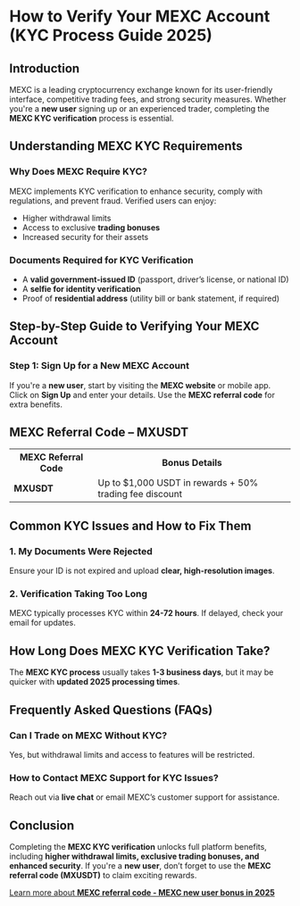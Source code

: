 <h1>How to Verify Your MEXC Account (KYC Process Guide 2025)</h1>
        
<h2>Introduction</h2>
<p>MEXC is a leading cryptocurrency exchange known for its user-friendly interface, competitive trading fees, and strong security measures. Whether you're a <strong>new user</strong> signing up or an experienced trader, completing the <strong>MEXC KYC verification</strong> process is essential.</p>
        
<h2>Understanding MEXC KYC Requirements</h2>
<h3>Why Does MEXC Require KYC?</h3>
<p>MEXC implements KYC verification to enhance security, comply with regulations, and prevent fraud. Verified users can enjoy:</p>
<ul>
            <li>Higher withdrawal limits</li>
            <li>Access to exclusive <strong>trading bonuses</strong></li>
            <li>Increased security for their assets</li>
</ul>
        
<h3>Documents Required for KYC Verification</h3>
<ul>
            <li>A <strong>valid government-issued ID</strong> (passport, driver’s license, or national ID)</li>
            <li>A <strong>selfie for identity verification</strong></li>
            <li>Proof of <strong>residential address</strong> (utility bill or bank statement, if required)</li>
</ul>
        
<h2>Step-by-Step Guide to Verifying Your MEXC Account</h2>
<h3>Step 1: Sign Up for a New MEXC Account</h3>
<p>If you're a <strong>new user</strong>, start by visiting the <strong>MEXC website</strong> or mobile app. Click on <strong>Sign Up</strong> and enter your details. Use the <strong>MEXC referral code</strong> for extra benefits.</p>
        
<h2>MEXC Referral Code – MXUSDT</h2>
<table>
            <tr>
                <th>MEXC Referral Code</th>
                <th>Bonus Details</th>
            </tr>
            <tr>
                <td><strong>MXUSDT</strong></td>
                <td>Up to $1,000 USDT in rewards + 50% trading fee discount</td>
            </tr>
</table>
        
<h2>Common KYC Issues and How to Fix Them</h2>
<h3>1. My Documents Were Rejected</h3>
<p>Ensure your ID is not expired and upload <strong>clear, high-resolution images</strong>.</p>
        
<h3>2. Verification Taking Too Long</h3>
<p>MEXC typically processes KYC within <strong>24-72 hours</strong>. If delayed, check your email for updates.</p>
        
<h2>How Long Does MEXC KYC Verification Take?</h2>
<p>The <strong>MEXC KYC process</strong> usually takes <strong>1-3 business days</strong>, but it may be quicker with <strong>updated 2025 processing times</strong>.</p>
        
<h2>Frequently Asked Questions (FAQs)</h2>
<h3>Can I Trade on MEXC Without KYC?</h3>
<p>Yes, but withdrawal limits and access to features will be restricted.</p>
        
<h3>How to Contact MEXC Support for KYC Issues?</h3>
<p>Reach out via <strong>live chat</strong> or email MEXC’s customer support for assistance.</p>
        
<h2>Conclusion</h2>
<p>Completing the <strong>MEXC KYC verification</strong> unlocks full platform benefits, including <strong>higher withdrawal limits, exclusive trading bonuses, and enhanced security</strong>. If you're a <strong>new user</strong>, don’t forget to use the <strong>MEXC referral code (MXUSDT)</strong> to claim exciting rewards.</p>

<a href="https://github.com/Mexcreferral/mexc-referral-code" class="signup-link" target="_blank">
        Learn more about <strong>MEXC referral code - MEXC new user bonus in 2025</strong>
        <i class="fas fa-user-plus"></i>
    </a>
